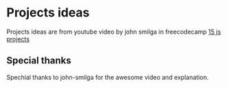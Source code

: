 # Projects ideas
Projects ideas are from youtube video by john smilga  in freecodecamp [15 js projects](https://www.youtube.com/watch?v=3PHXvlpOkf4)   
## Special thanks
Spechial thanks to john-smilga for the awesome video and explanation.

